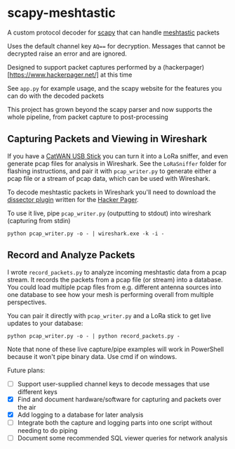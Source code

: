 # scapy-meshtastic

A custom protocol decoder for [scapy](https://scapy.net/) that can handle [meshtastic](https://meshtastic.org/) packets

Uses the default channel key `AQ==` for decryption. Messages that cannot be decrypted raise an error and are ignored.

Designed to support packet captures performed by a (hackerpager)[https://www.hackerpager.net/] at this time

See `app.py` for example usage, and the scapy website for the features you can do with the decoded packets

This project has grown beyond the scapy parser and now supports the whole pipeline, from packet capture to post-processing

## Capturing Packets and Viewing in Wireshark

If you have a [CatWAN USB Stick](https://github.com/ElectronicCats/CatWAN_USB_Stick) you can turn it into a LoRa sniffer, and even generate pcap files for analysis in Wireshark.
See the `LoRaSniffer` folder for flashing instructions, and pair it with `pcap_writer.py` to generate either a pcap file or a stream of pcap data, which can be used with Wireshark.

To decode meshtastic packets in Wireshark you'll need to download the [dissector plugin](https://www.hackerpager.net/wireshark-plugin/) written for the [Hacker Pager](https://www.hackerpager.net/).

To use it live, pipe `pcap_writer.py` (outputting to stdout) into wireshark (capturing from stdin)
```
python pcap_writer.py -o - | wireshark.exe -k -i -
```

## Record and Analyze Packets

I wrote `record_packets.py` to analyze incoming meshtastic data from a pcap stream. It records the packets from a pcap file (or stream) into a database.
You could load multiple pcap files from e.g. different antenna sources into one database to see how your mesh is performing overall from multiple perspectives.

You can pair it directly with `pcap_writer.py` and a LoRa stick to get live updates to your database:
```
python pcap_writer.py -o - | python record_packets.py -
```

Note that none of these live capture/pipe examples will work in PowerShell because it won't pipe binary data. Use cmd if on windows.

Future plans:
- [ ] Support user-supplied channel keys to decode messages that use different keys
- [x] Find and document hardware/software for capturing and packets over the air
- [x] Add logging to a database for later analysis
- [ ] Integrate both the capture and logging parts into one script without needing to do piping
- [ ] Document some recommended SQL viewer queries for network analysis
